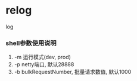 # relog
log

### shell参数使用说明
1. -m 运行模式(dev, prod)
2. -p netty端口, 默认28888
3. -b bulkRequestNumber, 批量请求数值, 默认1000
